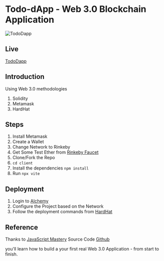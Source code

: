 # Todo-dApp - Web 3.0 Blockchain Application

![TodoDapp](https://i.ibb.co/4sVpXCx/Screenshot-20220121105509-1919x898.png)

## Live

[TodoDapp](https://web3-0-todo.vercel.app/)

## Introduction

Using Web 3.0 methodologies

1. Solidity
2. Metamask
3. HardHat

## Steps

1. Install Metamask
2. Create a Wallet
3. Change Network to Rinkeby
4. Get Some Test Ether from [Rinkeby Faucet](https://faucets.chain.link/rinkeby)
5. Clone/Fork the Repo
6. `cd client`
7. Install the dependencies `npm install`
8. Run `npx vite`

## Deployment

1. Login to [Alchemy](https://www.alchemy.com/)
2. Configure the Project based on the Network
3. Follow the deployment commands from [HardHat](https://hardhat.org/getting-started/)

## Reference

Thanks to [JavaScript Mastery](https://youtu.be/Wn_Kb3MR_cU)
Source Code [Github](https://github.com/adrianhajdin/project_web3.0)

you'll learn how to build a your first real Web 3.0 Application - from start to finish.
